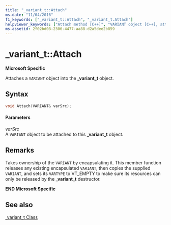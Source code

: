 ```yaml
---
title: "_variant_t::Attach"
ms.date: "11/04/2016"
f1_keywords: ["_variant_t::Attach", "_variant_t.Attach"]
helpviewer_keywords: ["Attach method [C++]", "VARIANT object [C++], attach", "VARIANT object"]
ms.assetid: 2f02bd08-2306-4477-aa88-d2a5dee2b859
---
```

# _variant_t::Attach

**Microsoft Specific**

Attaches a `VARIANT` object into the **_variant_t** object.

## Syntax

```cpp
void Attach(VARIANT& varSrc);
```

#### Parameters

*varSrc*<br/>
A `VARIANT` object to be attached to this **_variant_t** object.

## Remarks

Takes ownership of the `VARIANT` by encapsulating it. This member function releases any existing encapsulated `VARIANT`, then copies the supplied `VARIANT`, and sets its `VARTYPE` to VT_EMPTY to make sure its resources can only be released by the **_variant_t** destructor.

**END Microsoft Specific**

## See also

[_variant_t Class](../cpp/variant-t-class.md)
